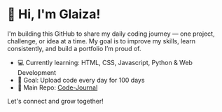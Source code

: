 # 👋 Hi, I'm Glaiza!

I'm building this GitHub to share my daily coding journey — one project, challenge, or idea at a time. My goal is to improve my skills, learn consistently, and build a portfolio I’m proud of.

- 💻 Currently learning: HTML, CSS, Javascript, Python & Web Development
- 🎯 Goal: Upload code every day for 100 days
- 📁 Main Repo: [Code-Journal](https://github.com/tanglaiza07/Code-Journal) 

Let's connect and grow together!

